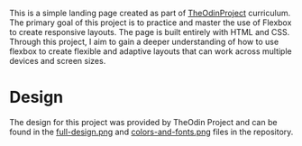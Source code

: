 This is a simple landing page created as part of [TheOdinProject](https://www.theodinproject.com/) curriculum. The primary goal of this project is to practice and master the use of Flexbox to create responsive layouts. The page is built entirely with HTML and CSS. Through this project, I aim to gain a deeper understanding of how to use flexbox to create flexible and adaptive layouts that can work across multiple devices and screen sizes.
# Design
The design for this project was provided by TheOdin Project and can be found in the [full-design.png](./full-design.png) and [colors-and-fonts.png](./colors-and-fonts.png) files in the repository.






